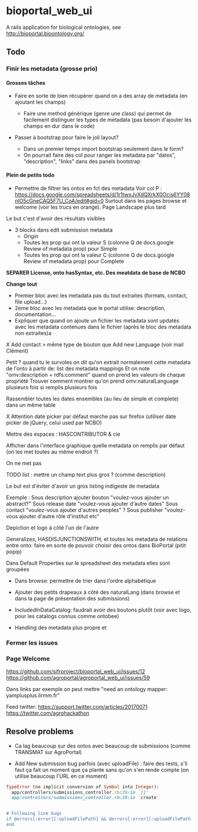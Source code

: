 bioportal_web_ui
================

A rails application for biological ontologies, see http://bioportal.bioontology.org/

## Todo

### Finir les metadata (grosse prio)

#### Grosses tâches

* Faire en sorte de bien récupèrer quand on a des array de metadata (en ajoutant les champs)
  * Faire une method générique (genre une class) qui permet de facilement distinguer les types de metadata (pas besoin d'ajouter les champs en dur dans le code)

* Passer à bootstrap pour faire le joli layout?
  * Dans un premier temps import bootstrap seulement dans le form?
  * On pourrait faire des col pour ranger les metadata par "dates", "description", "links" dans des panels bootstrap

#### Plein de petits todo

* Permettre de filtrer les ontos en fct des metadata 
Voir col P : https://docs.google.com/spreadsheets/d/1r1twxJvXdQXrkX0Ocis6YY08nlO5cGneCAQ5F7U_CoA/edit#gid=0
Surtout dans les pages browse et welcome (voir les trucs en orange). Page Landscape plus tard

Le but c'est d'avoir des résultats visibles

* 3 blocks dans edit submission metadata
  * Origin
  * Toutes les prop qui ont la valeur S (colonne Q de docs.google Review of metadata prop) pour Simple
  * Toutes les prop qui ont la valeur C (colonne Q de docs.google Review of metadata prop) pour Complete


**SEPARER License, onto hasSyntax, etc. Des meatdata de base de NCBO**

**Change tout**
* Premier bloc avec les metadata pas du tout extraites (formats, contact, file upload...)
* 2eme bloc avec les metadata que le portal utilise: description, documentation...
* Expliquer que quand on ajoute un fichier les metadata sont updatés avec les metadata contenues dans le fichier (après le bloc des metadata non extraites)a

X Add contact > même type de bouton que Add new Language (voir mail Clément)

Petit ? quand tu le survoles on dit qu'on extrait normalement cette metadata de l'onto à partir de: list des metadata mappings
Et on note "omv:description + rdfs:comment" quand on prend les valeurs de chaque propriété
Trouver comment montrer qu'on prend omv:naturalLanguage plusieurs fois si remplis plusieurs fois

Rassembler toutes les dates ensembles (au lieu de simple et complete) dans un même table

X Attention date picker par défaut marche pas sur firefox (utiliser date picker de jQuery, celui used par NCBO)

Mettre des espaces : HASCONTRIBUTOR & cie

Afficher dans l'interface graphique quelle metadata on remplis par défaut (on les met toutes au même endroit ?)

On ne met pas

TODO list : mettre un champ text plus gros ? (comme description)

Le but est d'éviter d'avoir un gros listing indigeste de metadata

Exemple :
Sous description ajouter bouton "voulez-vous ajouter un abstract?"
Sous release date "voulez-vous ajouter d'autre dates"
Sous contact "voulez-vous ajouter d'autres peoples" ?
Sous publisher "voulez-vous ajouter d'autre rôle d'institut etc"

Depiction et logo à côté l'un de l'autre

Generalizes, HASDISJUNCTIONSWITH, et toutes les metadata de relations entre onto: faire en sorte de pouvoir choisir des ontos dans BioPortal (pitit popip)

Dans Default Properties sur le spreadsheet des metadata elles sont groupées


* Dans browse: permettre de trier dans l'ordre alphabétique
* Ajouter des petits drapeaux à côté des naturalLang (dans browse et dans la page de présentation des submissions)

* IncludedInDataCatalog: faudrait avoir des boutons plutôt (voir avec logo, pour les catalogs connus comme ontobee)


* Handling des metadata plus propre et


### Fermer les issues



### Page Welcome

https://github.com/sifrproject/bioportal_web_ui/issues/12
https://github.com/agroportal/agroportal_web_ui/issues/59


Dans links par exemple on peut mettre "need an ontology mapper: yamplusplus.lirmm.fr"

Feed twitter: https://support.twitter.com/articles/20170071
https://twitter.com/agrohackathon


## Resolve problems

* Ca lag beaucoup sur des ontos avec beaucoup de submissions (comme TRANSMAT sur AgroPortal)

* Add New submission bug parfois (avec uploadFile) : faire des tests, s'il faut ça fait un moment que ça plante sans qu'on s'en rende compte (on utilise beaucoup l'URL en ce moment)
```ruby
TypeError (no implicit conversion of Symbol into Integer):
  app/controllers/submissions_controller.rb:28:in `[]'
  app/controllers/submissions_controller.rb:28:in `create'


# Following line bugs
if @errors[:error][:uploadFilePath] && @errors[:error][:uploadFilePath].first[:options]
end
```


